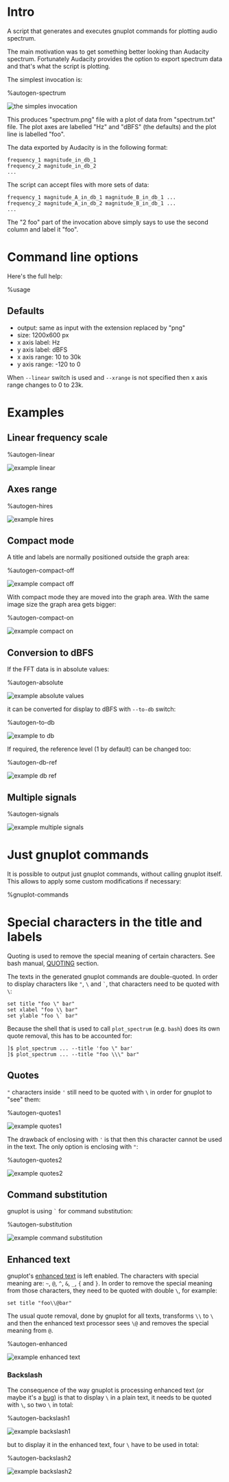 <!-- vim: set fdm=marker tw=80: -->

# Intro

A script that generates and executes gnuplot commands for plotting audio
spectrum.

The main motivation was to get something better looking than Audacity spectrum.
Fortunately Audacity provides the option to export spectrum data and that's what
the script is plotting.

The simplest invocation is:

%autogen-spectrum

![the simples invocation](examples/spectrum.png)

This produces "spectrum.png" file with a plot of data from "spectrum.txt" file.
The plot axes are labelled "Hz" and "dBFS" (the defaults) and the plot line is
labelled "foo".

The data exported by Audacity is in the following format:

    frequency_1 magnitude_in_db_1
    frequency_2 magnitude_in_db_2
    ...

The script can accept files with more sets of data:

    frequency_1 magnitude_A_in_db_1 magnitude_B_in_db_1 ...
    frequency_2 magnitude_A_in_db_2 magnitude_B_in_db_1 ...
    ...

The "2 foo" part of the invocation above simply says to use the second column and
label it "foo".

# Command line options

Here's the full help:

%usage

## Defaults

* output: same as input with the extension replaced by "png"
* size: 1200x600 px
* x axis label: Hz
* y axis label: dBFS
* x axis range: 10 to 30k
* y axis range: -120 to 0

When `--linear` switch is used and `--xrange` is not specified then x axis range
changes to 0 to 23k.

# Examples

## Linear frequency scale

%autogen-linear

![example linear](examples/spectrum.linear.png)

## Axes range

%autogen-hires

![example hires](examples/spectrum.hires.png)

## Compact mode

A title and labels are normally positioned outside the graph area:

%autogen-compact-off

![example compact off](examples/compact_off.png)

With compact mode they are moved into the graph area. With the same image size
the graph area gets bigger:

%autogen-compact-on

![example compact on](examples/compact_on.png)

## Conversion to dBFS

If the FFT data is in absolute values:

%autogen-absolute

![example absolute values](examples/absolute.png)

it can be converted for display to dBFS with `--to-db` switch:

%autogen-to-db

![example to db](examples/absolute_to_db.png)

If required, the reference level (1 by default) can be changed too:

%autogen-db-ref

![example db ref](examples/absolute_db_ref.png)

## Multiple signals

%autogen-signals

![example multiple signals](examples/signals.png)

# Just gnuplot commands

It is possible to output just gnuplot commands, without calling gnuplot itself.
This allows to apply some custom modifications if necessary:

%gnuplot-commands

# Special characters in the title and labels

Quoting is used to remove the special meaning of certain characters. See bash
manual, [QUOTING](https://man7.org/linux/man-pages/man1/bash.1.html#QUOTING)
section.

The texts in the generated gnuplot commands are double-quoted. In order to
display characters like `"`, `\` and `` ` ``, that characters need to be quoted
with `\`:

    set title "foo \" bar"
    set xlabel "foo \\ bar"
    set ylable "foo \` bar"

Because the shell that is used to call `plot_spectrum` (e.g. `bash`) does its
own quote removal, this has to be accounted for:

    ]$ plot_spectrum ... --title 'foo \" bar'
    ]$ plot_spectrum ... --title "foo \\\" bar"

## Quotes

`"` characters inside `'` still need to be quoted with `\` in order for gnuplot
to "see" them:

%autogen-quotes1

![example quotes1](examples/quotes1.png)

The drawback of enclosing with `'` is that then this character cannot
be used in the text. The only option is enclosing with `"`:

%autogen-quotes2

![example quotes2](examples/quotes2.png)

## Command substitution

gnuplot is using `` ` `` for command substitution:

%autogen-substitution

![example command substitution](examples/command_substitution.png)

## Enhanced text

gnuplot's [enhanced
text](http://www.bersch.net/gnuplot-doc/enhanced-text-mode.html) is left
enabled. The characters with special meaning are: `~`, `@`, `^`, `&`, `_`, `{`
and `}`.  In order to remove the special meaning from those characters, they
need to be quoted with double `\`, for example:

    set title "foo\\@bar"

The usual quote removal, done by gnuplot for all texts, transforms `\\` to `\`
and then the enhanced text processor sees `\@` and removes the special meaning
from `@`.

%autogen-enhanced

![example enhanced text](examples/enhanced_text.png)

### Backslash

The consequence of the way gnuplot is processing enhanced text (or maybe it's a
[bug](https://sourceforge.net/p/gnuplot/bugs/1799/)) is that to display `\`
in a plain text, it needs to be quoted with `\`, so two `\` in total:

%autogen-backslash1

![example backslash1](examples/backslash1.png)

but to display it in the enhanced text, four `\` have to be used in total:

%autogen-backslash2

![example backslash2](examples/backslash2.png)

